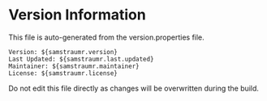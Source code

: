 # Version Information

This file is auto-generated from the version.properties file.

```
Version: ${samstraumr.version}
Last Updated: ${samstraumr.last.updated}
Maintainer: ${samstraumr.maintainer}
License: ${samstraumr.license}
```

Do not edit this file directly as changes will be overwritten during the build.
